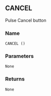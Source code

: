 ## CANCEL

Pulse Cancel button

### Name


`CANCEL ()`

### Parameters

`None`


### Returns

`None`